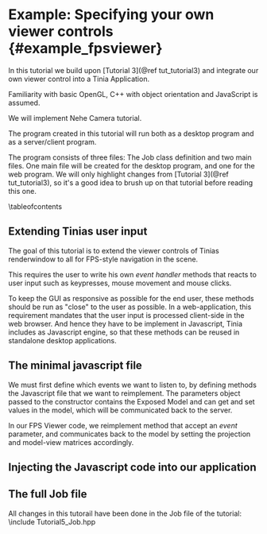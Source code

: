 Example: Specifying your own viewer controls {#example_fpsviewer}
===

In this tutorial we build upon [Tutorial 3](@ref tut_tutorial3) and 
integrate our own viewer control into a Tinia Application.

Familiarity with basic OpenGL, C++ with object orientation and 
JavaScript is assumed.

We will implement Nehe Camera tutorial.



The program created in this tutorial will run both as a desktop program and as a
server/client program.

The program consists of three files: The Job class definition and two main files. One
main file will be created for the desktop program, and one for the web program.
We will only highlight changes from [Tutorial 3](@ref tut_tutorial3), so it's a good
idea to brush up on that tutorial before reading this one.

\tableofcontents

Extending Tinias user input
---
The goal of this tutorial is to extend the viewer controls of Tinias renderwindow
to all for FPS-style navigation in the scene.

This requires the user to write his own _event handler_ methods that 
reacts to user input such as keypresses, mouse movement and mouse clicks.

To keep the GUI as responsive as possible for the end user, these methods 
should be run as "close" to the user as possible. In a web-application, this
requirement mandates that the user input is processed client-side in the web
browser. And hence they have to be implement in Javascript, Tinia includes
as Javascript engine, so that these methods can be reused in standalone desktop
applications.


The minimal javascript file
---
We must first define which events we want to listen to, by defining
methods the Javascript file that we want to reimplement. The parameters object
passed to the constructor contains the Exposed Model and can get and set
values in the model, which will be communicated back to the server.

In our FPS Viewer code, we reimplement method that 
accept an _event_ parameter, and communicates back to the model by setting 
the projection and model-view matrices accordingly.

Injecting the Javascript code into our application
---






The full Job file
---
All changes in this tutorail have been done in the Job file of the tutorial:
\include Tutorial5_Job.hpp